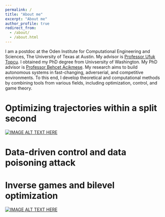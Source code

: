 ```yaml
---
permalink: /
title: "About me"
excerpt: "About me"
author_profile: true
redirect_from: 
  - /about/
  - /about.html
---
```


I am a postdoc at the Oden Institute for Computational Engineering and Sciences, The University of Texas at Austin. My advisor is [Professor Ufuk Topcu](https://www.ae.utexas.edu/people/faculty/faculty-directory/topcu). I obtained my PhD degree from Univsersity of Washington. My PhD advisor is [Professor Behcet Acikmese](https://www.aa.washington.edu/facultyfinder/behcet-acikmese). My research aims to build autonomous systems in fast-changing, adverserial, and competitive environments. To this end, I develop theoretical and computational methods by combining tools from various fields, including optimization, control, and game theory.


Optimizing trajectories within a split second
===

[![IMAGE ALT TEXT HERE](https://img.youtube.com/vi/DjMdEMswqn0/0.jpg)](https://www.youtube.com/watch?v=DjMdEMswqn0)


Data-driven control and data poisoning attack
===

Inverse games and bilevel optimization
===
[![IMAGE ALT TEXT HERE](https://img.youtube.com/vi/EvtPp_DWqgU/3.jpg)](https://www.youtube.com/watch?v=EvtPp_DWqgU)




